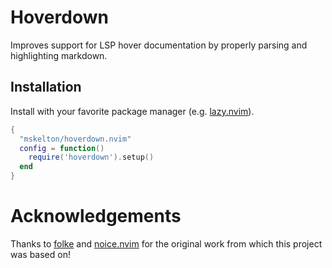 # Hoverdown

Improves support for LSP hover documentation by properly parsing and
highlighting markdown.

## Installation

Install with your favorite package manager (e.g.
[lazy.nvim](https://github.com/folke/lazy.nvim)).

```lua
{
  "mskelton/hoverdown.nvim"
  config = function()
    require('hoverdown').setup()
  end
}
```

# Acknowledgements

Thanks to [folke](https://github.com/folke) and
[noice.nvim](https://github.com/folke/noice.nvim) for the original work from
which this project was based on!
